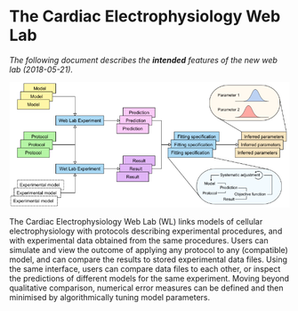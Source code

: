 # The Cardiac Electrophysiology Web Lab

_The following document describes the **intended** features of the new web lab (2018-05-21)._

![A schematic overview of the cardiac electrophysiology web lab](img/overview.png)

The Cardiac Electrophysiology Web Lab (WL) links models of cellular electrophysiology with protocols describing experimental procedures, and with experimental data obtained from the same procedures.
Users can simulate and view the outcome of applying any protocol to any (compatible) model, and can compare the results to stored experimental data files.
Using the same interface, users can compare data files to each other, or inspect the predictions of different models for the same experiment.
Moving beyond qualitative comparison, numerical error measures can be defined and then minimised by algorithmically tuning model parameters.
